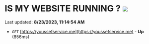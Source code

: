 # IS MY WEBSITE RUNNING ? [![](https://img.shields.io/static/v1?label=Sponsor&message=%E2%9D%A4&logo=GitHub&color=%23fe8e86)](https://github.com/sponsors/<username>)

Last updated: **8/23/2023, 11:14:54 AM**

- `GET` [https://youssefservice.me](https://youssefservice.me) - **Up** (856ms)
